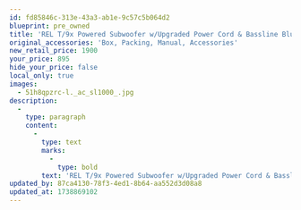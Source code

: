 ```yaml
---
id: fd85846c-313e-43a3-ab1e-9c57c5b064d2
blueprint: pre_owned
title: 'REL T/9x Powered Subwoofer w/Upgraded Power Cord & Bassline Blue Cable'
original_accessories: 'Box, Packing, Manual, Accessories'
new_retail_price: 1900
your_price: 895
hide_your_price: false
local_only: true
images:
  - 51h8qpzrc-l._ac_sl1000_.jpg
description:
  -
    type: paragraph
    content:
      -
        type: text
        marks:
          -
            type: bold
        text: 'REL T/9x Powered Subwoofer w/Upgraded Power Cord & Bassline Blue Cable. Subwoofer is in excellent physical and functional condition with original box, packing and accessories. Sub and upgrades sold as new for $1,900.00'
updated_by: 87ca4130-78f3-4ed1-8b64-aa552d3d08a8
updated_at: 1738869102
---
```

